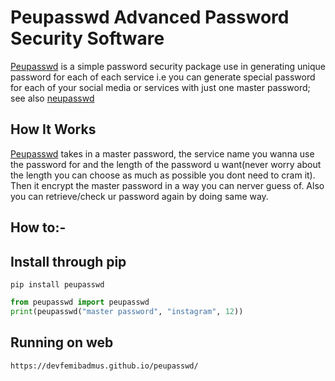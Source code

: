 <h1><strong>Peupasswd</strong> Advanced Password Security Software</h1>
<p><a href="https://blackstackhub.github.io/Peupasswd" >Peupasswd</a> is a simple password security package use in generating unique password for each of each service i.e you can generate special password for each of your social media or services with just one master password; see also <a href="https://github.com/kcubeterm/neupasswd">neupasswd</a></p>
    
    
<h2>How It Works</h2>
<p><a href="https://blackstackhub.github.io/Peupasswd">Peupasswd</a> takes in a master password, the service name you wanna use the password for and the length of the password u want(never worry about the length you can choose as much as possible you dont need to cram it). Then it encrypt the master password in a way you can nerver guess of. Also you can retrieve/check ur password again by doing same way.</p>
    

<h2>How to:-</h2>

## Install through pip
```
pip install peupasswd
```
 
```python
from peupasswd import peupasswd
print(peupasswd("master password", "instagram", 12))
```

## Running on web
```
https://devfemibadmus.github.io/peupasswd/
```
